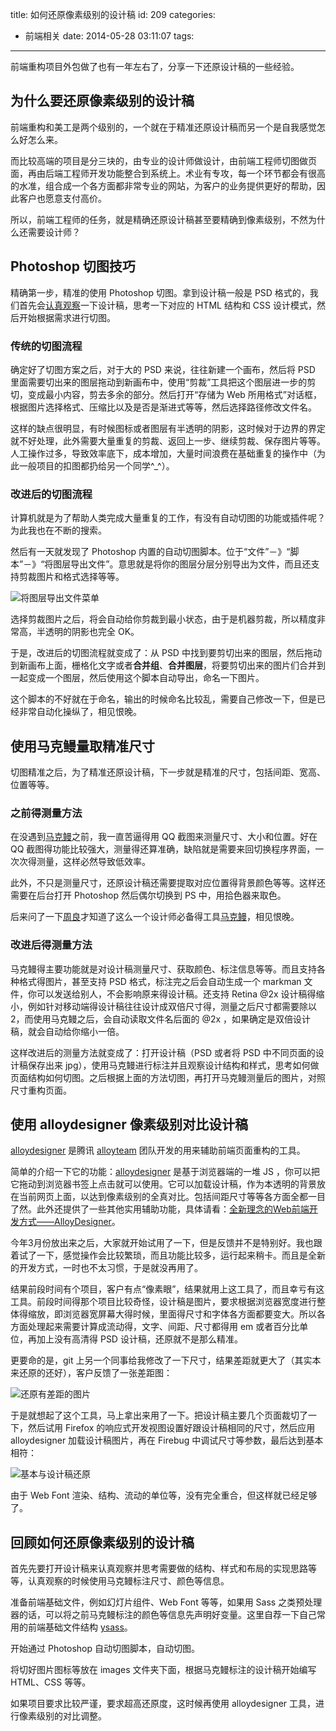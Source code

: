 title: 如何还原像素级别的设计稿
id: 209
categories:
  - 前端相关
date: 2014-05-28 03:11:07
tags:
---

前端重构项目外包做了也有一年左右了，分享一下还原设计稿的一些经验。

<!-- more -->

## 为什么要还原像素级别的设计稿

前端重构和美工是两个级别的，一个就在于精准还原设计稿而另一个是自我感觉怎么好怎么来。

而比较高端的项目是分三块的，由专业的设计师做设计，由前端工程师切图做页面，再由后端工程师开发功能整合到系统上。术业有专攻，每一个环节都会有很高的水准，组合成一个各方面都非常专业的网站，为客户的业务提供更好的帮助，因此客户也愿意支付高价。

所以，前端工程师的任务，就是精确还原设计稿甚至要精确到像素级别，不然为什么还需要设计师？

## Photoshop 切图技巧

精确第一步，精准的使用 Photoshop 切图。拿到设计稿一般是 PSD 格式的，我们首先会[认真观察](http://yujiangshui.com/recent-projects-review/#toc-10)一下设计稿，思考一下对应的 HTML 结构和 CSS 设计模式，然后开始根据需求进行切图。

### 传统的切图流程

确定好了切图方案之后，对于大的 PSD 来说，往往新建一个画布，然后将 PSD 里面需要切出来的图层拖动到新画布中，使用“剪裁”工具把这个图层进一步的剪切，变成最小内容，剪去多余的部分。然后打开“存储为 Web 所用格式”对话框，根据图片选择格式、压缩比以及是否是渐进式等等，然后选择路径修改文件名。

这样的缺点很明显，有时候图标或者图层有半透明的阴影，这时候对于边界的界定就不好处理，此外需要大量重复的剪裁、返回上一步、继续剪裁、保存图片等等。人工操作过多，导致效率底下，成本增加，大量时间浪费在基础重复的操作中（为此一般项目的扣图都扔给另一个同学^_^）。

### 改进后的切图流程

计算机就是为了帮助人类完成大量重复的工作，有没有自动切图的功能或插件呢？为此我也在不断的搜索。

然后有一天就发现了 Photoshop 内置的自动切图脚本。位于“文件”－》“脚本”－》“将图层导出文件”。意思就是将你的图层分层分别导出为文件，而且还支持剪裁图片和格式选择等等。

![将图层导出文件菜单](http://jiangshui.b0.upaiyun.com/blog/2014/05/huanyuan0.jpg)

选择剪裁图片之后，将会自动给你剪裁到最小状态，由于是机器剪裁，所以精度非常高，半透明的阴影也完全 OK。

于是，改进后的切图流程就变成了：从 PSD 中找到要剪切出来的图层，然后拖动到新画布上面，栅格化文字或者**合并组**、**合并图层**，将要剪切出来的图片们合并到一起变成一个图层，然后使用这个脚本自动导出，命名一下图片。

这个脚本的不好就在于命名，输出的时候命名比较乱，需要自己修改一下，但是已经非常自动化操纵了，相见恨晚。

## 使用马克鳗量取精准尺寸

切图精准之后，为了精准还原设计稿，下一步就是精准的尺寸，包括间距、宽高、位置等等。

### 之前得测量方法

在没遇到[马克鳗](http://www.getmarkman.com/)之前，我一直苦逼得用 QQ 截图来测量尺寸、大小和位置。好在 QQ 截图得功能比较强大，测量得还算准确，缺陷就是需要来回切换程序界面，一次次得测量，这样必然导致低效率。

此外，不只是测量尺寸，还原设计稿还需要提取对应位置得背景颜色等等。这样还需要在后台打开 Photoshop 然后偶尔切换到 PS 中，用拾色器来取色。

后来问了一下[周良](http://www.aips.me/)才知道了这么一个设计师必备得工具[马克鳗](http://www.getmarkman.com/)，相见恨晚。

### 改进后得测量方法

马克鳗得主要功能就是对设计稿测量尺寸、获取颜色、标注信息等等。而且支持各种格式得图片，甚至支持 PSD 格式，标注完之后会自动生成一个 markman 文件，你可以发送给别人，不会影响原来得设计稿。还支持 Retina @2x 设计稿得缩小，例如针对移动端得设计稿往往设计成双倍尺寸得，测量之后尺寸都需要除以2，而使用马克鳗之后，会自动读取文件名后面的 @2x ，如果确定是双倍设计稿，就会自动给你缩小一倍。

这样改进后的测量方法就变成了：打开设计稿（PSD 或者将 PSD 中不同页面的设计稿保存出来 jpg），使用马克鳗进行标注并且观察设计结构和样式，思考如何做页面结构如何切图。之后根据上面的方法切图，再打开马克鳗测量后的图片，对照尺寸重构页面。

## 使用 alloydesigner 像素级别对比设计稿

[alloydesigner](http://alloyteam.github.io/AlloyDesigner/) 是腾讯 [alloyteam](http://www.alloyteam.com/) 团队开发的用来辅助前端页面重构的工具。

简单的介绍一下它的功能：[alloydesigner](http://alloyteam.github.io/AlloyDesigner/) 是基于浏览器端的一堆 JS ，你可以把它拖动到浏览器书签上点击就可以使用。它可以加载设计稿，作为本透明的背景放在当前网页上面，以达到像素级别的全真对比。包括间距尺寸等等各方面全都一目了然。此外还提供了一些其他实用辅助功能，具体请看：[全新理念的Web前端开发方式——AlloyDesigner](http://www.alloyteam.com/2014/03/alloydesigner-lai-zi-xing-xing-di-web-qian-duan-kai-fa-fang-shi/)。

今年3月份放出来之后，大家就开始试用了一下，但是反馈并不是特别好。我也跟着试了一下，感觉操作会比较繁琐，而且功能比较多，运行起来稍卡。而且是全新的开发方式，一时也不太习惯，于是就没再用了。

结果前段时间有个项目，客户有点“像素眼”，结果就用上这工具了，而且幸亏有这工具。前段时间得那个项目比较奇怪，设计稿是图片，要求根据浏览器宽度进行整体得缩放，即浏览器宽屏幕大得时候，里面得尺寸和字体各方面都要变大。所以各方面处理起来需要计算成流动得，文字、间距、尺寸都得用 em 或者百分比单位，再加上没有高清得 PSD 设计稿，还原就不是那么精准。

更要命的是，git 上另一个同事给我修改了一下尺寸，结果差距就更大了（其实本来还原的还好），客户反馈了一张差距图：

![还原有差距的图片](http://jiangshui.b0.upaiyun.com/blog/2014/05/huanyuan2.jpg)

于是就想起了这个工具，马上拿出来用了一下。把设计稿主要几个页面裁切了一下，然后试用 Firefox 的响应式开发视图设置好跟设计稿相同的尺寸，然后应用 alloydesigner 加载设计稿图片，再在 Firebug 中调试尺寸等参数，最后达到基本相符：

![基本与设计稿还原](http://jiangshui.b0.upaiyun.com/blog/2014/05/huanyuan1.jpg)

由于 Web Font 渲染、结构、流动的单位等，没有完全重合，但这样就已经足够了。

## 回顾如何还原像素级别的设计稿

首先先要打开设计稿来认真观察并思考需要做的结构、样式和布局的实现思路等等，认真观察的时候使用马克鳗标注尺寸、颜色等信息。

准备前端基础文件，例如幻灯片组件、Web Font 等等，如果用 Sass 之类预处理器的话，可以将之前马克鳗标注的颜色等信息先声明好变量。这里自荐一下自己常用的前端基础文件结构 [ysass](https://github.com/yujiangshui/ysass)。

开始通过 Photoshop 自动切图脚本，自动切图。

将切好图片图标等放在 images 文件夹下面，根据马克鳗标注的设计稿开始编写 HTML、CSS 等等。

如果项目要求比较严谨，要求超高还原度，这时候再使用 alloydesigner 工具，进行像素级别的对比调整。